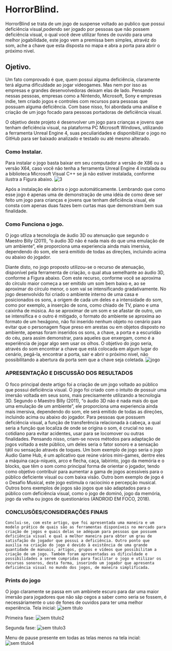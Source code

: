# HorrorBlind.
HorrorBlind se trata de um jogo de suspense voltado ao publico que possui deficiência visual,podendo ser jogado por pessoas que não possem deficiência visual, o qual você deve utilizar fones de ouvido para uma melhor jogabilidade, este jogo vem a premissa bem simples, atravéz do som, ache a chave que esta disposta no mapa e abra a porta para abrir o próximo nivel.

## Ojetivo.
Um fato comprovado é que, quem possui alguma deficiência, claramente terá alguma dificuldade ao jogar videogames. Mas nem por isso as empresas e grandes desenvolvedoras deixam elas de lado. Pensando nessas pessoas, empresas como a Nintendo, Microsoft, Sony e empresas indie, tem criado jogos e controles com recursos para pessoas que possuam alguma deficiência. Com base nisso, foi abordada uma análise e criação de um jogo focado para pessoas portadoras de deficiência visual. 

O objetivo deste projeto é desenvolver um jogo para crianças e jovens que tenham deficiência visual, na plataforma PC Microsoft Windows, utilizando a ferramenta Unreal Engine 4, suas peculiaridades e disponibilizar o jogo no GitHub para ser baixado analizado e testado ou até mesmo alterado.

### Como Instalar.
Para instalar o jogo basta baixar em seu computador a versão de X86 ou a versão X64, caso você não tenha a ferramenta Unreal Engine 4 instalada ou a biblioteca Microsoft Visual C++ se já não estiver instalada, conforme ilustra a Figura abaixo.
![3](https://user-images.githubusercontent.com/45273232/48950874-c6065e00-ef23-11e8-9738-32e5f2410d50.png)

Após a instalação ele abrira o jogo automáticamente. Lembrando que como esse jogo é apenas uma  de demonstração de uma idéia de como deve ser feito um jogo para crianças e jovens que tenham deficiência visual, ele consta com apenas duas fazes bem curtas mas que demonstram bem sua finalidade.

### Como Funciona o jogo.
  O jogo utliza a tecnologia de áudio 3D ou atenuação que segundo o Maestro Billy (2011), “o áudio 3D não é nada mais do que uma emulação de um ambiente”, ele proporciona uma experiencia ainda mais imersiva, dependendo do som, ele será emitido de todas as direções, incluindo acima ou abaixo do jogador.
  
  Diante disto, no jogo proposto utilizou-se o recurso de atenuação, disponível pela ferramenta de criação, o qual atua semelhante ao áudio 3D, conforme a Figura abaixo. Com este recurso, conforme você se aproxima do círculo maior começa a ser emitido um som bem baixo e, ao se aproximar do círculo menor, o som vai se intensificando gradativamente. No jogo desenvolvido foi criado o ambiente interno de uma casa e posicionados os sons, a origem de cada um deles e a intensidade do som, como por exemplo, a inserção de sons, como chiado de TV, piano e uma caixinha de música. Ao se aproximar de um som e se afastar de outro, um se intensifica e o outro é mitigado, o formato do ambiente se aproxima ao formato de um hexágono, não foi inserido nenhum objeto no cenário para evitar que o personagem fique preso em arestas ou em objetos disposto no ambiente, apenas foram inseridos os sons, a chave, a porta e a escuridão do céu, para assim demonstrar, para aqueles que enxergam, como é a experiência de jogar algo sem usar os olhos. O objetivo do jogo seria, através do som encontrar a chave que está colocada em algum lugar do cenário, pegá-la, encontrar a porta, sair e abrir o próximo nível, não possibilitando a abertura da porta sem que a chave seja coletada. 
![jogo](https://user-images.githubusercontent.com/45273232/48951583-3dd58800-ef26-11e8-9540-30184ccd7b21.png)

### APRESENTAÇÃO E DISCUSSÃO DOS RESULTADOS

O foco principal deste artigo foi a criação de um jogo voltado ao público que possui deficiência visual. O jogo foi criado com o intuito de possuir uma imersão voltada em seus sons, mais precisamente utilizando a tecnologia 3D. Segundo o Maestro Billy (2011), “o áudio 3D não é nada mais do que uma emulação de um ambiente”, ele proporciona uma experiencia ainda mais imersiva, dependendo do som, ele será emitido de todas as direções, incluindo acima ou abaixo do jogador.
Para pessoas que possuem deficiência visual, a função de transferência relacionada à cabeça, a qual seria a função que localiza de onde se origina o som, é crucial no seu cotidiano para evitar acidentes, usar para se locomover ou outras finalidades. Pensando nisso, criam-se novos métodos para adaptação de jogos voltado a este público, um deles seria o fator sonoro e a sensação tátil ou sensação através de toques. Um bom exemplo de jogo seria o jogo Áudio Game Hub, é um aplicativo que reúne vários mini-games, dentre eles a máquina caça-níqueis, arco e flecha, caça, labirinto, jogo da memória e o blocks, que têm o som como principal forma de orientar o jogador, tendo como objetivo contribuir para aumentar a gama de jogos acessíveis para o público deficiente visual ou com baixa visão. Outro bom exemplo de jogo é o Desafio Musical, este jogo estimula o raciocínio e percepção musical. Outros bons exemplos de jogos são jogos que são adaptados para o público com deficiência visual, como o jogo de dominó, jogo da memória, jogo da velha ou jogos de questionários (ANDROID EM FOCO, 2018).

### CONCLUSÕES/CONSIDERAÇÕES FINAIS

	Conclui-se, com este artigo, que foi apresentada uma maneira e um modelo prático de quais são as ferramentas disponíveis no mercado para criação de jogos e quais delas se adéquam para pessoas que possuem deficiência visual e qual a melhor maneira para obter um grau de satisfação do jogador que possui a deficiência. Outro ponto que auxilia na criação do jogo é devido à existência de uma grande quantidade de manuais, artigos, grupos e vídeos que possibilitam a criação de um jogo. Também foram apresentadas as dificuldade e possibilidades a serem cumpridas para facilitar o jogo e utilizar os recursos sonoros, desta forma, inserindo um jogador que apresenta deficiência visual no mundo dos jogos, de maneira simplificada.

### Prints do jogo
O jogo claramente se passa em um ambinete escuro para dar uma maior imersão para jogadores que não sãp cegos a saber como seria se fossem, é necessáriamente o uso de fones de ouvidos para ter uma melhor experiência.
Tela inicial: 
![sem titulo](https://user-images.githubusercontent.com/45273232/48951904-7f1a6780-ef27-11e8-8ba2-d81665c5ddcf.png)

 Primeira fase: 
![sem titulo2](https://user-images.githubusercontent.com/45273232/48951905-7f1a6780-ef27-11e8-9cde-3da59f02331f.png)

Segunda fase: 
![sem titulo3](https://user-images.githubusercontent.com/45273232/48951906-7f1a6780-ef27-11e8-9bb7-e740143f0cb1.png)

Menu de pause presente em todas as telas menos na tela incial:
![sem titulo4](https://user-images.githubusercontent.com/45273232/48951907-7f1a6780-ef27-11e8-9983-934daf32db9b.png)



